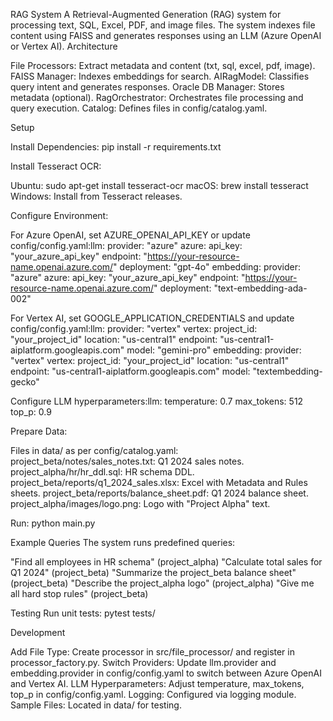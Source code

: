 RAG System
A Retrieval-Augmented Generation (RAG) system for processing text, SQL, Excel, PDF, and image files. The system indexes file content using FAISS and generates responses using an LLM (Azure OpenAI or Vertex AI).
Architecture

File Processors: Extract metadata and content (txt, sql, excel, pdf, image).
FAISS Manager: Indexes embeddings for search.
AIRagModel: Classifies query intent and generates responses.
Oracle DB Manager: Stores metadata (optional).
RagOrchestrator: Orchestrates file processing and query execution.
Catalog: Defines files in config/catalog.yaml.

Setup

Install Dependencies:
pip install -r requirements.txt

Install Tesseract OCR:

Ubuntu: sudo apt-get install tesseract-ocr
macOS: brew install tesseract
Windows: Install from Tesseract releases.


Configure Environment:

For Azure OpenAI, set AZURE_OPENAI_API_KEY or update config/config.yaml:llm:
  provider: "azure"
  azure:
    api_key: "your_azure_api_key"
    endpoint: "https://your-resource-name.openai.azure.com/"
    deployment: "gpt-4o"
embedding:
  provider: "azure"
  azure:
    api_key: "your_azure_api_key"
    endpoint: "https://your-resource-name.openai.azure.com/"
    deployment: "text-embedding-ada-002"


For Vertex AI, set GOOGLE_APPLICATION_CREDENTIALS and update config/config.yaml:llm:
  provider: "vertex"
  vertex:
    project_id: "your_project_id"
    location: "us-central1"
    endpoint: "us-central1-aiplatform.googleapis.com"
    model: "gemini-pro"
embedding:
  provider: "vertex"
  vertex:
    project_id: "your_project_id"
    location: "us-central1"
    endpoint: "us-central1-aiplatform.googleapis.com"
    model: "textembedding-gecko"


Configure LLM hyperparameters:llm:
  temperature: 0.7
  max_tokens: 512
  top_p: 0.9




Prepare Data:

Files in data/ as per config/catalog.yaml:
project_beta/notes/sales_notes.txt: Q1 2024 sales notes.
project_alpha/hr/hr_ddl.sql: HR schema DDL.
project_beta/reports/q1_2024_sales.xlsx: Excel with Metadata and Rules sheets.
project_beta/reports/balance_sheet.pdf: Q1 2024 balance sheet.
project_alpha/images/logo.png: Logo with "Project Alpha" text.




Run:
python main.py



Example Queries
The system runs predefined queries:

"Find all employees in HR schema" (project_alpha)
"Calculate total sales for Q1 2024" (project_beta)
"Summarize the project_beta balance sheet" (project_beta)
"Describe the project_alpha logo" (project_alpha)
"Give me all hard stop rules" (project_beta)

Testing
Run unit tests:
pytest tests/

Development

Add File Type: Create processor in src/file_processor/ and register in processor_factory.py.
Switch Providers: Update llm.provider and embedding.provider in config/config.yaml to switch between Azure OpenAI and Vertex AI.
LLM Hyperparameters: Adjust temperature, max_tokens, top_p in config/config.yaml.
Logging: Configured via logging module.
Sample Files: Located in data/ for testing.

